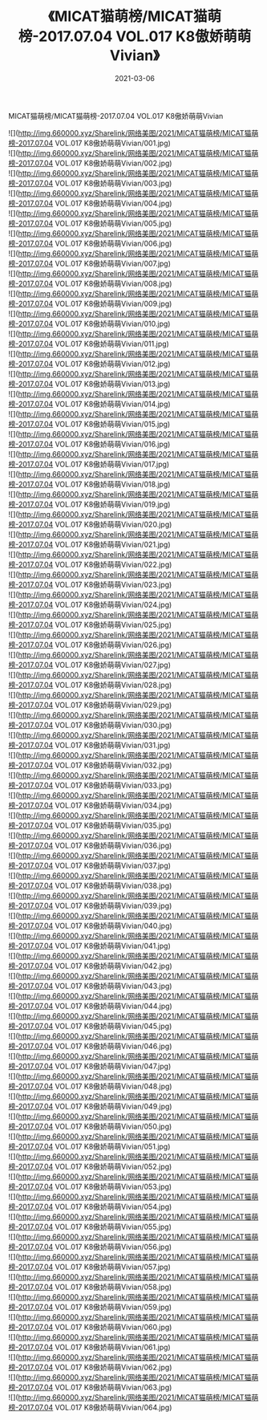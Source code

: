 ﻿---
layout: post
title:  《MICAT猫萌榜/MICAT猫萌榜-2017.07.04 VOL.017 K8傲娇萌萌Vivian》
date:   2021-03-06
img: http://img.660000.xyz/Sharelink/网络美图/2021/MICAT猫萌榜/MICAT猫萌榜-2017.07.04 VOL.017 K8傲娇萌萌Vivian/000.jpg
categories: [美女, 清纯, 唯美]
---

MICAT猫萌榜/MICAT猫萌榜-2017.07.04 VOL.017 K8傲娇萌萌Vivian

 ![](http://img.660000.xyz/Sharelink/网络美图/2021/MICAT猫萌榜/MICAT猫萌榜-2017.07.04 VOL.017 K8傲娇萌萌Vivian/001.jpg) <br>![](http://img.660000.xyz/Sharelink/网络美图/2021/MICAT猫萌榜/MICAT猫萌榜-2017.07.04 VOL.017 K8傲娇萌萌Vivian/002.jpg) <br>![](http://img.660000.xyz/Sharelink/网络美图/2021/MICAT猫萌榜/MICAT猫萌榜-2017.07.04 VOL.017 K8傲娇萌萌Vivian/003.jpg) <br>![](http://img.660000.xyz/Sharelink/网络美图/2021/MICAT猫萌榜/MICAT猫萌榜-2017.07.04 VOL.017 K8傲娇萌萌Vivian/004.jpg) <br>![](http://img.660000.xyz/Sharelink/网络美图/2021/MICAT猫萌榜/MICAT猫萌榜-2017.07.04 VOL.017 K8傲娇萌萌Vivian/005.jpg) <br>![](http://img.660000.xyz/Sharelink/网络美图/2021/MICAT猫萌榜/MICAT猫萌榜-2017.07.04 VOL.017 K8傲娇萌萌Vivian/006.jpg) <br>![](http://img.660000.xyz/Sharelink/网络美图/2021/MICAT猫萌榜/MICAT猫萌榜-2017.07.04 VOL.017 K8傲娇萌萌Vivian/007.jpg) <br>![](http://img.660000.xyz/Sharelink/网络美图/2021/MICAT猫萌榜/MICAT猫萌榜-2017.07.04 VOL.017 K8傲娇萌萌Vivian/008.jpg) <br>![](http://img.660000.xyz/Sharelink/网络美图/2021/MICAT猫萌榜/MICAT猫萌榜-2017.07.04 VOL.017 K8傲娇萌萌Vivian/009.jpg) <br>![](http://img.660000.xyz/Sharelink/网络美图/2021/MICAT猫萌榜/MICAT猫萌榜-2017.07.04 VOL.017 K8傲娇萌萌Vivian/010.jpg) <br>![](http://img.660000.xyz/Sharelink/网络美图/2021/MICAT猫萌榜/MICAT猫萌榜-2017.07.04 VOL.017 K8傲娇萌萌Vivian/011.jpg) <br>![](http://img.660000.xyz/Sharelink/网络美图/2021/MICAT猫萌榜/MICAT猫萌榜-2017.07.04 VOL.017 K8傲娇萌萌Vivian/012.jpg) <br>![](http://img.660000.xyz/Sharelink/网络美图/2021/MICAT猫萌榜/MICAT猫萌榜-2017.07.04 VOL.017 K8傲娇萌萌Vivian/013.jpg) <br>![](http://img.660000.xyz/Sharelink/网络美图/2021/MICAT猫萌榜/MICAT猫萌榜-2017.07.04 VOL.017 K8傲娇萌萌Vivian/014.jpg) <br>![](http://img.660000.xyz/Sharelink/网络美图/2021/MICAT猫萌榜/MICAT猫萌榜-2017.07.04 VOL.017 K8傲娇萌萌Vivian/015.jpg) <br>![](http://img.660000.xyz/Sharelink/网络美图/2021/MICAT猫萌榜/MICAT猫萌榜-2017.07.04 VOL.017 K8傲娇萌萌Vivian/016.jpg) <br>![](http://img.660000.xyz/Sharelink/网络美图/2021/MICAT猫萌榜/MICAT猫萌榜-2017.07.04 VOL.017 K8傲娇萌萌Vivian/017.jpg) <br>![](http://img.660000.xyz/Sharelink/网络美图/2021/MICAT猫萌榜/MICAT猫萌榜-2017.07.04 VOL.017 K8傲娇萌萌Vivian/018.jpg) <br>![](http://img.660000.xyz/Sharelink/网络美图/2021/MICAT猫萌榜/MICAT猫萌榜-2017.07.04 VOL.017 K8傲娇萌萌Vivian/019.jpg) <br>![](http://img.660000.xyz/Sharelink/网络美图/2021/MICAT猫萌榜/MICAT猫萌榜-2017.07.04 VOL.017 K8傲娇萌萌Vivian/020.jpg) <br>![](http://img.660000.xyz/Sharelink/网络美图/2021/MICAT猫萌榜/MICAT猫萌榜-2017.07.04 VOL.017 K8傲娇萌萌Vivian/021.jpg) <br>![](http://img.660000.xyz/Sharelink/网络美图/2021/MICAT猫萌榜/MICAT猫萌榜-2017.07.04 VOL.017 K8傲娇萌萌Vivian/022.jpg) <br>![](http://img.660000.xyz/Sharelink/网络美图/2021/MICAT猫萌榜/MICAT猫萌榜-2017.07.04 VOL.017 K8傲娇萌萌Vivian/023.jpg) <br>![](http://img.660000.xyz/Sharelink/网络美图/2021/MICAT猫萌榜/MICAT猫萌榜-2017.07.04 VOL.017 K8傲娇萌萌Vivian/024.jpg) <br>![](http://img.660000.xyz/Sharelink/网络美图/2021/MICAT猫萌榜/MICAT猫萌榜-2017.07.04 VOL.017 K8傲娇萌萌Vivian/025.jpg) <br>![](http://img.660000.xyz/Sharelink/网络美图/2021/MICAT猫萌榜/MICAT猫萌榜-2017.07.04 VOL.017 K8傲娇萌萌Vivian/026.jpg) <br>![](http://img.660000.xyz/Sharelink/网络美图/2021/MICAT猫萌榜/MICAT猫萌榜-2017.07.04 VOL.017 K8傲娇萌萌Vivian/027.jpg) <br>![](http://img.660000.xyz/Sharelink/网络美图/2021/MICAT猫萌榜/MICAT猫萌榜-2017.07.04 VOL.017 K8傲娇萌萌Vivian/028.jpg) <br>![](http://img.660000.xyz/Sharelink/网络美图/2021/MICAT猫萌榜/MICAT猫萌榜-2017.07.04 VOL.017 K8傲娇萌萌Vivian/029.jpg) <br>![](http://img.660000.xyz/Sharelink/网络美图/2021/MICAT猫萌榜/MICAT猫萌榜-2017.07.04 VOL.017 K8傲娇萌萌Vivian/030.jpg) <br>![](http://img.660000.xyz/Sharelink/网络美图/2021/MICAT猫萌榜/MICAT猫萌榜-2017.07.04 VOL.017 K8傲娇萌萌Vivian/031.jpg) <br>![](http://img.660000.xyz/Sharelink/网络美图/2021/MICAT猫萌榜/MICAT猫萌榜-2017.07.04 VOL.017 K8傲娇萌萌Vivian/032.jpg) <br>![](http://img.660000.xyz/Sharelink/网络美图/2021/MICAT猫萌榜/MICAT猫萌榜-2017.07.04 VOL.017 K8傲娇萌萌Vivian/033.jpg) <br>![](http://img.660000.xyz/Sharelink/网络美图/2021/MICAT猫萌榜/MICAT猫萌榜-2017.07.04 VOL.017 K8傲娇萌萌Vivian/034.jpg) <br>![](http://img.660000.xyz/Sharelink/网络美图/2021/MICAT猫萌榜/MICAT猫萌榜-2017.07.04 VOL.017 K8傲娇萌萌Vivian/035.jpg) <br>![](http://img.660000.xyz/Sharelink/网络美图/2021/MICAT猫萌榜/MICAT猫萌榜-2017.07.04 VOL.017 K8傲娇萌萌Vivian/036.jpg) <br>![](http://img.660000.xyz/Sharelink/网络美图/2021/MICAT猫萌榜/MICAT猫萌榜-2017.07.04 VOL.017 K8傲娇萌萌Vivian/037.jpg) <br>![](http://img.660000.xyz/Sharelink/网络美图/2021/MICAT猫萌榜/MICAT猫萌榜-2017.07.04 VOL.017 K8傲娇萌萌Vivian/038.jpg) <br>![](http://img.660000.xyz/Sharelink/网络美图/2021/MICAT猫萌榜/MICAT猫萌榜-2017.07.04 VOL.017 K8傲娇萌萌Vivian/039.jpg) <br>![](http://img.660000.xyz/Sharelink/网络美图/2021/MICAT猫萌榜/MICAT猫萌榜-2017.07.04 VOL.017 K8傲娇萌萌Vivian/040.jpg) <br>![](http://img.660000.xyz/Sharelink/网络美图/2021/MICAT猫萌榜/MICAT猫萌榜-2017.07.04 VOL.017 K8傲娇萌萌Vivian/041.jpg) <br>![](http://img.660000.xyz/Sharelink/网络美图/2021/MICAT猫萌榜/MICAT猫萌榜-2017.07.04 VOL.017 K8傲娇萌萌Vivian/042.jpg) <br>![](http://img.660000.xyz/Sharelink/网络美图/2021/MICAT猫萌榜/MICAT猫萌榜-2017.07.04 VOL.017 K8傲娇萌萌Vivian/043.jpg) <br>![](http://img.660000.xyz/Sharelink/网络美图/2021/MICAT猫萌榜/MICAT猫萌榜-2017.07.04 VOL.017 K8傲娇萌萌Vivian/044.jpg) <br>![](http://img.660000.xyz/Sharelink/网络美图/2021/MICAT猫萌榜/MICAT猫萌榜-2017.07.04 VOL.017 K8傲娇萌萌Vivian/045.jpg) <br>![](http://img.660000.xyz/Sharelink/网络美图/2021/MICAT猫萌榜/MICAT猫萌榜-2017.07.04 VOL.017 K8傲娇萌萌Vivian/046.jpg) <br>![](http://img.660000.xyz/Sharelink/网络美图/2021/MICAT猫萌榜/MICAT猫萌榜-2017.07.04 VOL.017 K8傲娇萌萌Vivian/047.jpg) <br>![](http://img.660000.xyz/Sharelink/网络美图/2021/MICAT猫萌榜/MICAT猫萌榜-2017.07.04 VOL.017 K8傲娇萌萌Vivian/048.jpg) <br>![](http://img.660000.xyz/Sharelink/网络美图/2021/MICAT猫萌榜/MICAT猫萌榜-2017.07.04 VOL.017 K8傲娇萌萌Vivian/049.jpg) <br>![](http://img.660000.xyz/Sharelink/网络美图/2021/MICAT猫萌榜/MICAT猫萌榜-2017.07.04 VOL.017 K8傲娇萌萌Vivian/050.jpg) <br>![](http://img.660000.xyz/Sharelink/网络美图/2021/MICAT猫萌榜/MICAT猫萌榜-2017.07.04 VOL.017 K8傲娇萌萌Vivian/051.jpg) <br>![](http://img.660000.xyz/Sharelink/网络美图/2021/MICAT猫萌榜/MICAT猫萌榜-2017.07.04 VOL.017 K8傲娇萌萌Vivian/052.jpg) <br>![](http://img.660000.xyz/Sharelink/网络美图/2021/MICAT猫萌榜/MICAT猫萌榜-2017.07.04 VOL.017 K8傲娇萌萌Vivian/053.jpg) <br>![](http://img.660000.xyz/Sharelink/网络美图/2021/MICAT猫萌榜/MICAT猫萌榜-2017.07.04 VOL.017 K8傲娇萌萌Vivian/054.jpg) <br>![](http://img.660000.xyz/Sharelink/网络美图/2021/MICAT猫萌榜/MICAT猫萌榜-2017.07.04 VOL.017 K8傲娇萌萌Vivian/055.jpg) <br>![](http://img.660000.xyz/Sharelink/网络美图/2021/MICAT猫萌榜/MICAT猫萌榜-2017.07.04 VOL.017 K8傲娇萌萌Vivian/056.jpg) <br>![](http://img.660000.xyz/Sharelink/网络美图/2021/MICAT猫萌榜/MICAT猫萌榜-2017.07.04 VOL.017 K8傲娇萌萌Vivian/057.jpg) <br>![](http://img.660000.xyz/Sharelink/网络美图/2021/MICAT猫萌榜/MICAT猫萌榜-2017.07.04 VOL.017 K8傲娇萌萌Vivian/058.jpg) <br>![](http://img.660000.xyz/Sharelink/网络美图/2021/MICAT猫萌榜/MICAT猫萌榜-2017.07.04 VOL.017 K8傲娇萌萌Vivian/059.jpg) <br>![](http://img.660000.xyz/Sharelink/网络美图/2021/MICAT猫萌榜/MICAT猫萌榜-2017.07.04 VOL.017 K8傲娇萌萌Vivian/060.jpg) <br>![](http://img.660000.xyz/Sharelink/网络美图/2021/MICAT猫萌榜/MICAT猫萌榜-2017.07.04 VOL.017 K8傲娇萌萌Vivian/061.jpg) <br>![](http://img.660000.xyz/Sharelink/网络美图/2021/MICAT猫萌榜/MICAT猫萌榜-2017.07.04 VOL.017 K8傲娇萌萌Vivian/062.jpg) <br>![](http://img.660000.xyz/Sharelink/网络美图/2021/MICAT猫萌榜/MICAT猫萌榜-2017.07.04 VOL.017 K8傲娇萌萌Vivian/063.jpg) <br>![](http://img.660000.xyz/Sharelink/网络美图/2021/MICAT猫萌榜/MICAT猫萌榜-2017.07.04 VOL.017 K8傲娇萌萌Vivian/064.jpg) <br>